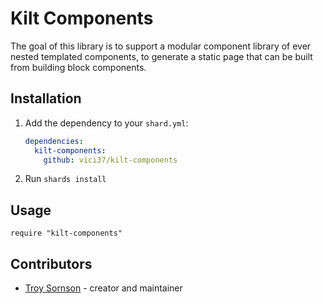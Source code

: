 # Kilt Components

The goal of this library is to support a modular component library of ever nested templated components, to generate a static page that can be built from building block components.

## Installation

1. Add the dependency to your `shard.yml`:

   ```yaml
   dependencies:
     kilt-components:
       github: vici37/kilt-components
   ```

2. Run `shards install`

## Usage

```crystal
require "kilt-components"
```

## Contributors

- [Troy Sornson](https://github.com/your-github-user) - creator and maintainer

